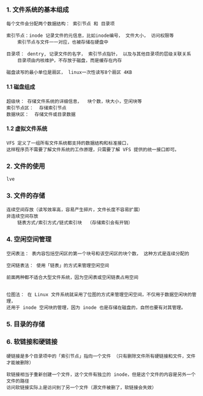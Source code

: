 ### 1. 文件系统的基本组成

    每个文件会分配两个数据结构： 索引节点 和 目录项

    索引节点：inode 记录文件的元信息，比如inode编号， 文件大小， 访问权限等
        索引节点与文件一一对应，也被存储在硬盘中

    目录项： dentry, 记录文件的名字， 索引节点指针， 以及与其他目录项的层级关联关系
        目录项由内核维护，不存放于磁盘，而是缓存在内存

    磁盘读写的最小单位是扇区， linux一次性读写8个扇区 4KB


#### 1.1  磁盘组成

    超级块： 存储文件系统的详细信息，  块个数，块大小，空闲块等
    索引节点区：  存储索引节点
    数据块区：  存储文件或目录数据

#### 1.2 虚拟文件系统

    VFS 定义了一组所有文件系统都支持的数据结构和标准接口，
    这样程序员不需要了解文件系统的工作原理，只需要了解 VFS 提供的统一接口即可。

### 2. 文件的使用

    lve

### 3. 文件的存储

    连续空间存放（读写效率高，容易产生碎片，文件长度不容易扩展）
    非连续空间存放
        链表方式/索引方式/链式索引块  （存储索引会有开销）

### 4. 空闲空间管理

    空闲表法： 表内容包括空闲区的第一个块号和该空闲区的块个数， 这种方式是连续分配的

    空闲链表法： 使用「链表」的方式来管理空闲空间

    前面两种都不适合大型文件系统，因为空闲表或空闲链表占用空间


    位图法： 在 Linux 文件系统就采用了位图的方式来管理空闲空间，不仅用于数据空闲块的管理，
    还用于 inode 空闲块的管理，因为 inode 也是存储在磁盘的，自然也要有对其管理。

### 5. 目录的存储
    

### 6. 软链接和硬链接
    硬链接是多个目录项中的「索引节点」指向一个文件 （只有删除文件所有硬链接和文件，文件才能被删除）
    
    软链接相当于重新创建一个文件，这个文件有独立的 inode，但是这个文件的内容是另外一个文件的路径
    访问软链接实际上是访问到了另一个文件（源文件被删了，软链接会失效）